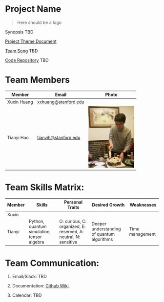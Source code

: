 # Project Name

> Here should be a logo

Synopsis TBD

[Project Theme Document](https://github.com/cs210/IBM-QC-Open-Pit-Mining/blob/main/IBM-Quantum-OpenPitMining-v2.pdf)

[Team Song]() TBD

[Code Repository]() TBD

# Team Members
Member | Email | Photo
--- | --- | ---
Xuxin Huang | xxhuang@stanford.edu |  
Tianyi Hao | tianyih@stanford.edu | <img src="assets/Tianyi_Hao.jpg" alt="Tianyi Hao" style="width:150px;"/> 

# Team Skills Matrix:

Member | Skills | Personal Traits | Desired Growth | Weaknesses
--- | --- | --- | --- | ---
Xuxin |  |  |  |  
Tianyi | Python, quantum simulation, tensor algebra | O: curious, C: organized, E: reserved, A: neutral, N: sensitive | Deeper understanding of quantum algorithms | Time management 


# Team Communication:
1. Email/Slack: TBD

3. Documentation: [Github Wiki](https://github.com/cs210/IBM-QC-Open-Pit-Mining/wiki).

4. Calendar: TBD
